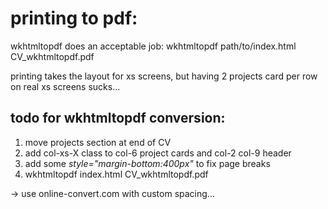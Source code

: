

# printing to pdf:

wkhtmltopdf does an acceptable job:
wkhtmltopdf path/to/index.html CV_wkhtmltopdf.pdf

printing takes the layout for xs screens, but having 2 projects card per row on real xs screens sucks...

## todo for wkhtmltopdf conversion:

1) move projects section at end of CV
2) add col-xs-X class to col-6 project cards and col-2 col-9 header
3) add some _style="margin-bottom:400px"_ to fix page breaks
4) wkhtmltopdf index.html CV_wkhtmltopdf.pdf

-> use online-convert.com with custom spacing...
